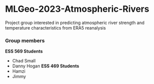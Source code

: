 # MLGeo-2023-Atmospheric-Rivers
Project group interested in predicting atmospheric river strength and temperature characteristics from ERA5 reanalysis

### Group members
**ESS 569 Students**
- Chad Small
- Danny Hogan
**ESS 469 Students**
- Hamzi
- Jimmy
